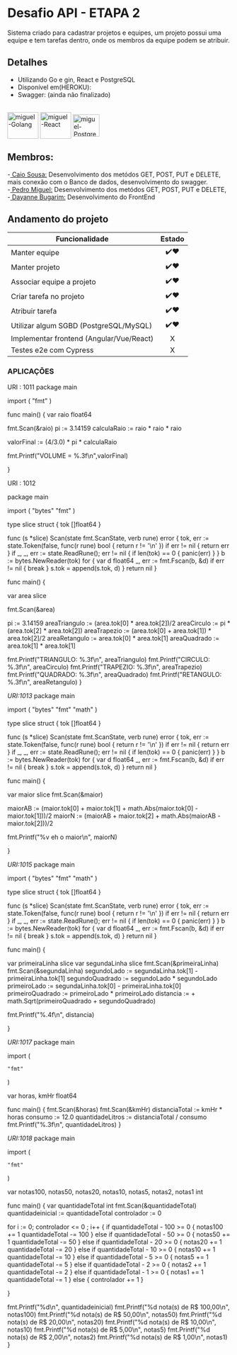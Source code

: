   # Desafio API -  ETAPA 2
  
Sistema criado para cadastrar projetos e equipes, um projeto possui uma equipe e tem tarefas dentro, onde os membros
da equipe podem se atribuir.

## Detalhes

- Utilizando Go e gin, React e PostgreSQL
- Disponível em(HEROKU): 
- Swagger: (ainda não finalizado)
<div style="display: inline_block"><br>
<img align="center" alt="miguel-Golang" height="60" width="70" src="https://cdn.jsdelivr.net/gh/devicons/devicon/icons/go/go-original-wordmark.svg" />
<img align="center" alt="miguel-React" height="60" width="70" src="https://cdn.jsdelivr.net/gh/devicons/devicon/icons/react/react-original-wordmark.svg" />
<img align="center" alt="miguel-PostgreSQL" height="50" width="60" src="https://cdn.jsdelivr.net/gh/devicons/devicon/icons/postgresql/postgresql-original.svg" />
          
</div>


## Membros:
<div>-<a href="https://github.com/caiosousaf"> Caio Sousa:</a>  Desenvolvimento dos metódos GET, POST, PUT e DELETE, mais conexão com o Banco de dados, desenvolvimento do swagger.</div>
<div>-<a href="https://github.com/PedroMiguel7"> Pedro Miguel:</a>  Desenvolvimento dos metódos GET, POST, PUT e DELETE, </div> 
<div>-<a href="https://github.com/dayannebugarim"> Dayanne Bugarim:</a> Desenvolvimento do FrontEnd</div>


## Andamento do projeto

| Funcionalidade         | Estado |
| ------------- |:-------------:|
| Manter equipe      | ✔️❤️ |
| Manter projeto      | ✔️❤️ |
| Associar equipe a projeto | ✔️❤️ | 
| Criar tarefa no projeto | ✔️❤️ | 
| Atribuir tarefa | ✔️❤️ | 
| Utilizar algum SGBD (PostgreSQL/MySQL) | ✔️❤️ |
| Implementar frontend (Angular/Vue/React) | X |
| Testes e2e com Cypress | X |

### APLICAÇÕES

 URI : 1011
 package main

import (
   "fmt"
)


func main() {
   var raio float64
   
   fmt.Scan(&raio)
   pi := 3.14159
   calculaRaio := raio * raio * raio

   valorFinal := (4/3.0) * pi * calculaRaio

   fmt.Printf("VOLUME = %.3f\n",valorFinal)

}

URI : 1012

package main

import (
   "bytes"
   "fmt"
)

type slice struct {
   tok []float64
}

func (s *slice) Scan(state fmt.ScanState, verb rune) error {
   tok, err := state.Token(false, func(r rune) bool { return r != '\n' })
   if err != nil { return err }
   if _, _, err := state.ReadRune(); err != nil {
      if len(tok) == 0 {
         panic(err)
      }
   }
   b := bytes.NewReader(tok)
   for {
      var d float64
      _, err := fmt.Fscan(b, &d)
      if err != nil { break }
      s.tok = append(s.tok, d)
   }
   return nil
}

func main() {

   var area slice

   fmt.Scan(&area)

   pi := 3.14159
   areaTriangulo := (area.tok[0] * area.tok[2])/2
   areaCirculo := pi * (area.tok[2] * area.tok[2])
   areaTrapezio := (area.tok[0] + area.tok[1]) * area.tok[2]/2
   areaRetangulo := area.tok[0] * area.tok[1]
   areaQuadrado := area.tok[1] * area.tok[1]

   fmt.Printf("TRIANGULO: %.3f\n", areaTriangulo)
   fmt.Printf("CIRCULO: %.3f\n", areaCirculo)
   fmt.Printf("TRAPEZIO: %.3f\n", areaTrapezio)
   fmt.Printf("QUADRADO: %.3f\n", areaQuadrado)
   fmt.Printf("RETANGULO: %.3f\n", areaRetangulo)
}

*URI:1013*
package main

import (
	"bytes"
	"fmt"
	"math"
)

type slice struct {
   tok []float64
}

func (s *slice) Scan(state fmt.ScanState, verb rune) error {
   tok, err := state.Token(false, func(r rune) bool { return r != '\n' })
   if err != nil { return err }
   if _, _, err := state.ReadRune(); err != nil {
      if len(tok) == 0 {
         panic(err)
      }
   }
   b := bytes.NewReader(tok)
   for {
      var d float64
      _, err := fmt.Fscan(b, &d)
      if err != nil { break }
      s.tok = append(s.tok, d)
   }
   return nil
}

func main() {

   var maior slice
   fmt.Scan(&maior)

   maiorAB := (maior.tok[0] + maior.tok[1] + math.Abs(maior.tok[0] - maior.tok[1]))/2
   maiorN := (maiorAB + maior.tok[2] + math.Abs(maiorAB - maior.tok[2]))/2

   fmt.Printf("%v eh o maior\n", maiorN)

}

*URI:1015*
package main

import (
	"bytes"
	"fmt"
	"math"
)

type slice struct {
   tok []float64
}

func (s *slice) Scan(state fmt.ScanState, verb rune) error {
   tok, err := state.Token(false, func(r rune) bool { return r != '\n' })
   if err != nil { return err }
   if _, _, err := state.ReadRune(); err != nil {
      if len(tok) == 0 {
         panic(err)
      }
   }
   b := bytes.NewReader(tok)
   for {
      var d float64
      _, err := fmt.Fscan(b, &d)
      if err != nil { break }
      s.tok = append(s.tok, d)
   }
   return nil
}

func main() {

   var primeiraLinha slice
   var segundaLinha slice
   fmt.Scan(&primeiraLinha)
   fmt.Scan(&segundaLinha)
   segundoLado := segundaLinha.tok[1] - primeiraLinha.tok[1]
   segundoQuadrado := segundoLado * segundoLado
   primeiroLado := segundaLinha.tok[0] - primeiraLinha.tok[0]
   primeiroQuadrado := primeiroLado * primeiroLado
   distancia :=  + math.Sqrt(primeiroQuadrado + segundoQuadrado)

   fmt.Printf("%.4f\n", distancia)
   


}

*URI:1017*
package main

import (
	
	"fmt"
	
)

var horas, kmHr float64

func main() {
   fmt.Scan(&horas)
   fmt.Scan(&kmHr)
   distanciaTotal := kmHr * horas
   consumo := 12.0
   quantidadeLitros := distanciaTotal / consumo
   fmt.Printf("%.3f\n", quantidadeLitros)
}

*URI:1018*
package main

import (
	
	"fmt"
	
)

var notas100, notas50, notas20, notas10, notas5, notas2, notas1 int

func main() {
   var quantidadeTotal int
   fmt.Scan(&quantidadeTotal)
   quantidadeinicial := quantidadeTotal
   controlador := 0

   for i := 0; controlador <= 0 ; i++ {
      if quantidadeTotal - 100 >= 0 {
         notas100 += 1
         quantidadeTotal -= 100
      } else if quantidadeTotal - 50 >= 0 {
         notas50 += 1
         quantidadeTotal -= 50
      } else if quantidadeTotal - 20 >= 0 {
         notas20 += 1
         quantidadeTotal -= 20
      } else if quantidadeTotal - 10 >= 0 {
         notas10 += 1
         quantidadeTotal -= 10
      } else if quantidadeTotal - 5 >= 0 {
         notas5 += 1
         quantidadeTotal -= 5
      } else if quantidadeTotal - 2 >= 0 {
         notas2 += 1
         quantidadeTotal -= 2
      } else if quantidadeTotal - 1 >= 0 {
         notas1 += 1
         quantidadeTotal -= 1
      } else {
         controlador += 1
      }
      
   }

   fmt.Printf("%d\n", quantidadeinicial)
   fmt.Printf("%d nota(s) de R$ 100,00\n", notas100)
   fmt.Printf("%d nota(s) de R$ 50,00\n", notas50)
   fmt.Printf("%d nota(s) de R$ 20,00\n", notas20)
   fmt.Printf("%d nota(s) de R$ 10,00\n", notas10)
   fmt.Printf("%d nota(s) de R$ 5,00\n", notas5)
   fmt.Printf("%d nota(s) de R$ 2,00\n", notas2)
   fmt.Printf("%d nota(s) de R$ 1,00\n", notas1)
}